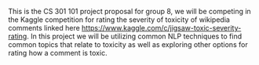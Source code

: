 This is the CS 301 101 project proposal for group 8, we will be competing in the Kaggle competition for rating the severity of toxicity of wikipedia comments linked here https://www.kaggle.com/c/jigsaw-toxic-severity-rating. In this project we will be utilizing common NLP techniques to find common topics that relate to toxicity as well as exploring other options for rating how a comment is toxic.
